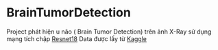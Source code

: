 # BrainTumorDetection
Project phát hiện u não ( Brain Tumor Detection) trên ảnh X-Ray sử dụng mạng tích chập [Resnet18](https://www.researchgate.net/publication/364345322_Resnet18_Model_With_Sequential_Layer_For_Computing_Accuracy_On_Image_Classification_Dataset)
Data được lấy từ [Kaggle](https://www.kaggle.com/datasets/preetviradiya/brian-tumor-dataset)
 
